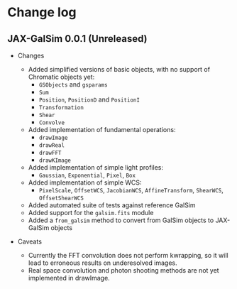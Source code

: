 # Change log

## JAX-GalSim 0.0.1 (Unreleased)

* Changes
  * Added simplified versions of basic objects, with no support of Chromatic objects yet:
    * `GSObjects` and `gsparams`
    * `Sum`
    * `Position`, `PositionD` and `PositionI`
    * `Transformation`
    * `Shear`
    * `Convolve`
  * Added implementation of fundamental operations:
    * `drawImage`
    * `drawReal`
    * `drawFFT`
    * `drawKImage`
  * Added implementation of simple light profiles:
    * `Gaussian`, `Exponential`, `Pixel`, `Box`
  * Added implementation of simple WCS:
    * `PixelScale`, `OffsetWCS`, `JacobianWCS`, `AffineTransform`, `ShearWCS`, `OffsetShearWCS`
  * Added automated suite of tests against reference GalSim
  * Added support for the `galsim.fits` module
  * Added a `from_galsim` method to convert from GalSim objects to JAX-GalSim objects

* Caveats
  * Currently the FFT convolution does not perform kwrapping,
  so it will lead to erroneous results on underesolved images.
  * Real space convolution and photon shooting methods are not
  yet implemented in drawImage.
